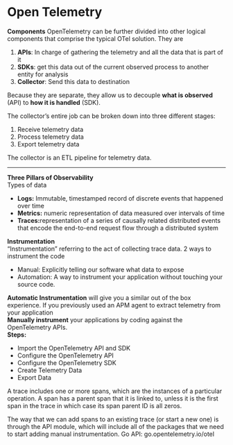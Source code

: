 # Open Telemetry

<b>Components</b>
OpenTelemetry can be further divided into other logical components that comprise the typical OTel solution. They are 
<ol>
<li><b>APIs</b>: In charge of gathering the telemetry and all the data that is part of it </li>
<li><b>SDKs</b>: get this data out of the current observed process to another entity for analysis</li>
<li><b>Collector</b>: Send this data to destination</li>
</ol>


Because they are separate, they allow us to decouple <b>what is observed</b> (API) to <b>how it is handled</b> (SDK). </br>

The collector’s entire job can be broken down into three different stages:<br>
<ol>
<li>Receive telemetry data</li>
<li>Process telemetry data</li>
<li>Export telemetry data</li>
</ol>
The collector is an ETL pipeline for telemetry data.<br>
<hr>

<b>Three Pillars of Observability</b><br>
Types of data</br>
<ul>
<li><b>Logs:</b> Immutable, timestamped record of discrete events that happened over time</li>
<li><b>Metrics:</b> numeric representation of data measured over intervals of time</li>
<li><b>Traces:</b>representation of a series of causally related distributed events that encode the end-to-end request flow through a distributed system</li>
</ul>

<b>Instrumentation</b><br>
 “Instrumentation” referring to the act of collecting trace data. 2 ways to instrument the code
 <ul>
 <li>Manual: Explicitly telling our software what data to expose</li>
 <li>Automation: A way to instrument your application without touching your source code.</li>
 </ul>

<b>Automatic Instrumentation</b> will give you a similar out of the box experience. If you previously used an APM agent to extract telemetry from your application<br>
<b>Manually instrument</b> your applications by coding against the OpenTelemetry APIs.<br>
<b>Steps:</b>
<ul>
<li>Import the OpenTelemetry API and SDK </li>
<li>Configure the OpenTelemetry API</li>
<li>Configure the OpenTelemetry SDK </li>
<li>Create Telemetry Data</li>
<li>Export Data</li>
</ul>

A trace includes one or more spans, which are the instances of a particular operation. A span has a parent span that it is linked to, unless it is the first span in the trace in which case its span parent ID is all zeros.<br>

The way that we can add spans to an existing trace (or start a new one) is through the API module, which will include all of the packages that we need to start adding manual instrumentation.
Go API: go.opentelemetry.io/otel
